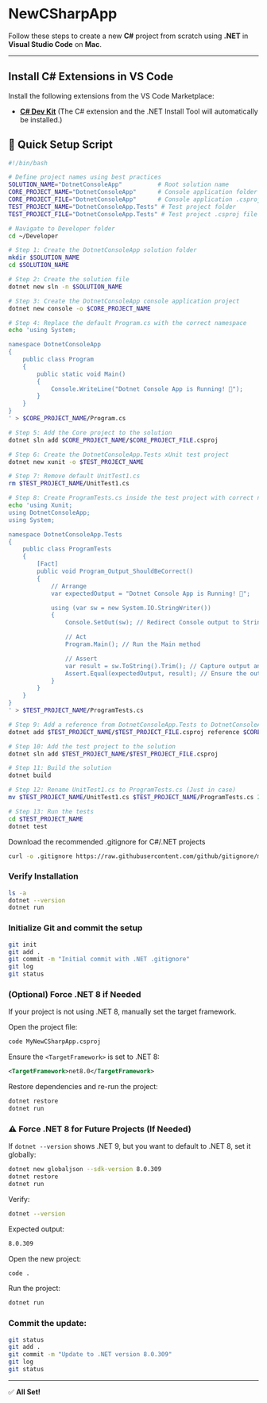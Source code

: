 # NewCSharpApp

Follow these steps to create a new **C#** project from scratch using **.NET** in **Visual Studio Code** on **Mac**.

---

## Install C# Extensions in VS Code

Install the following extensions from the VS Code Marketplace:
- **[C# Dev Kit](https://marketplace.visualstudio.com/items?itemName=ms-dotnettools.csdevkit)**
(The C# extension and the .NET Install Tool will automatically be installed.)

## 🚀 Quick Setup Script
```bash
#!/bin/bash

# Define project names using best practices
SOLUTION_NAME="DotnetConsoleApp"          # Root solution name
CORE_PROJECT_NAME="DotnetConsoleApp"      # Console application folder
CORE_PROJECT_FILE="DotnetConsoleApp"      # Console application .csproj file
TEST_PROJECT_NAME="DotnetConsoleApp.Tests" # Test project folder
TEST_PROJECT_FILE="DotnetConsoleApp.Tests" # Test project .csproj file

# Navigate to Developer folder
cd ~/Developer

# Step 1: Create the DotnetConsoleApp solution folder
mkdir $SOLUTION_NAME
cd $SOLUTION_NAME

# Step 2: Create the solution file
dotnet new sln -n $SOLUTION_NAME

# Step 3: Create the DotnetConsoleApp console application project
dotnet new console -o $CORE_PROJECT_NAME

# Step 4: Replace the default Program.cs with the correct namespace
echo 'using System;

namespace DotnetConsoleApp
{
    public class Program
    {
        public static void Main()
        {
            Console.WriteLine("Dotnet Console App is Running! 🚀");
        }
    }
}
' > $CORE_PROJECT_NAME/Program.cs

# Step 5: Add the Core project to the solution
dotnet sln add $CORE_PROJECT_NAME/$CORE_PROJECT_FILE.csproj

# Step 6: Create the DotnetConsoleApp.Tests xUnit test project
dotnet new xunit -o $TEST_PROJECT_NAME

# Step 7: Remove default UnitTest1.cs
rm $TEST_PROJECT_NAME/UnitTest1.cs

# Step 8: Create ProgramTests.cs inside the test project with correct namespace
echo 'using Xunit;
using DotnetConsoleApp;
using System;

namespace DotnetConsoleApp.Tests
{
    public class ProgramTests
    {
        [Fact]
        public void Program_Output_ShouldBeCorrect()
        {
            // Arrange
            var expectedOutput = "Dotnet Console App is Running! 🚀";

            using (var sw = new System.IO.StringWriter())
            {
                Console.SetOut(sw); // Redirect Console output to StringWriter

                // Act
                Program.Main(); // Run the Main method

                // Assert
                var result = sw.ToString().Trim(); // Capture output and trim spaces
                Assert.Equal(expectedOutput, result); // Ensure the output matches
            }
        }
    }
}
' > $TEST_PROJECT_NAME/ProgramTests.cs

# Step 9: Add a reference from DotnetConsoleApp.Tests to DotnetConsoleApp
dotnet add $TEST_PROJECT_NAME/$TEST_PROJECT_FILE.csproj reference $CORE_PROJECT_NAME/$CORE_PROJECT_FILE.csproj

# Step 10: Add the test project to the solution
dotnet sln add $TEST_PROJECT_NAME/$TEST_PROJECT_FILE.csproj

# Step 11: Build the solution
dotnet build

# Step 12: Rename UnitTest1.cs to ProgramTests.cs (Just in case)
mv $TEST_PROJECT_NAME/UnitTest1.cs $TEST_PROJECT_NAME/ProgramTests.cs 2>/dev/null || true

# Step 13: Run the tests
cd $TEST_PROJECT_NAME
dotnet test

```

Download the recommended .gitignore for C#/.NET projects
```bash
curl -o .gitignore https://raw.githubusercontent.com/github/gitignore/main/VisualStudio.gitignore
```

### Verify Installation

```bash
ls -a
dotnet --version
dotnet run
```

### Initialize Git and commit the setup

```bash
git init
git add .
git commit -m "Initial commit with .NET .gitignore"
git log
git status
```

### (Optional) Force .NET 8 if Needed

If your project is not using .NET 8, manually set the target framework.

Open the project file:

```bash
code MyNewCSharpApp.csproj
```

Ensure the `<TargetFramework>` is set to .NET 8:

```xml
<TargetFramework>net8.0</TargetFramework>
```

Restore dependencies and re-run the project:

```bash
dotnet restore
dotnet run
```

### ⚠️ Force .NET 8 for Future Projects (If Needed)

If `dotnet --version` shows .NET 9, but you want to default to .NET 8, set it globally:

```bash
dotnet new globaljson --sdk-version 8.0.309
dotnet restore
dotnet run
```

Verify:

```bash
dotnet --version
```

Expected output:

```bash
8.0.309
```

Open the new project:
```bash
code .
```

Run the project:
```bash
dotnet run
```

### Commit the update:
```bash
git status
git add .
git commit -m "Update to .NET version 8.0.309"
git log
git status
```


---

✅ **All Set!**

